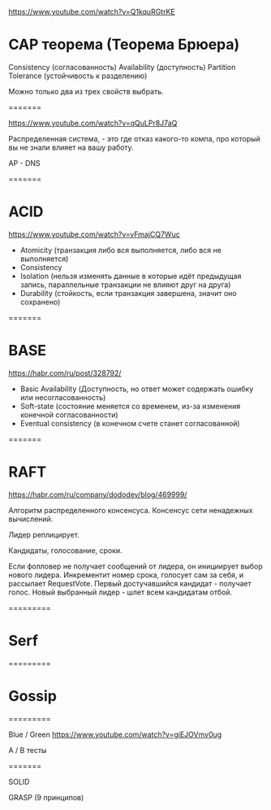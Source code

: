 https://www.youtube.com/watch?v=Q1kquRGtrKE

# CAP теорема (Теорема Брюера)

Consistency (согласованность)
Availability (доступность)
Partition Tolerance (устойчивость к разделению)

Можно только два из трех свойств выбрать.

=======

https://www.youtube.com/watch?v=qQuLPr8J7aQ

Распределенная система, - это где отказ какого-то компа, про который вы
не знали влияет на вашу работу.

AP - DNS

=======

# ACID

https://www.youtube.com/watch?v=vFmajCQ7Wuc

* Atomicity (транзакция либо вся выполняется, либо вся не выполняется)
* Consistency
* Isolation (нельзя изменять данные в которые идёт предыдущая запись, параллельные транзакции не влияют друг на друга)
* Durability (стойкость, если транзакция завершена, значит оно сохранено)

=======

# BASE

https://habr.com/ru/post/328792/

* Basic Availability (Доступность, но ответ может содержать ошибку или несогласованность)
* Soft-state (состояние меняется со временем, из-за изменения конечной согласованности)
* Eventual consistency (в конечном счете станет согласованной)

=======

# RAFT

https://habr.com/ru/company/dododev/blog/469999/

Алгоритм распределенного консенсуса.
Консенсус сети ненадежных вычислений.

Лидер реплицирует.

Кандидаты, голосование, сроки.

Если фолловер не получает сообщений от лидера, он инициирует выбор
нового лидера.
Инкрементит номер срока, голосует сам за себя, и рассылает RequestVote.
Первый достучавшийся кандидат - получает голос.
Новый выбранный лидер - шлет всем кандидатам отбой.

=========

# Serf

=========

# Gossip

=========

Blue / Green
https://www.youtube.com/watch?v=giEJOVmv0ug

A / B тесты


=======

SOLID

GRASP (9 принципов)
